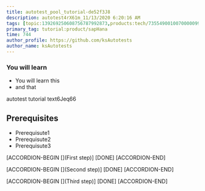 ```yaml
---
title: autotest_pool_tutorial-de52f3J8
description: autotest4rX61m_11/13/2020 6:20:16 AM
tags: [topic:139269250608756787992873,products:tech/73554900100700000996,tutorial:experience/advanced]
primary_tag: tutorial:product/sapHana
time: 744
author_profile: https://github.com/ksAutotests
author_name: ksAutotests
---
```

### You will learn
- You will learn this
- and that

autotest tutorial text6Jeq66

## Prerequisites
- Prerequisute1
- Prerequisute2
- Prerequisute3

[ACCORDION-BEGIN [](First step)]
[DONE]
[ACCORDION-END]

[ACCORDION-BEGIN [](Second step)]
[DONE]
[ACCORDION-END]

[ACCORDION-BEGIN [](Third step)]
[DONE]
[ACCORDION-END]

